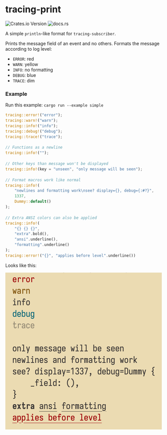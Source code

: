 # tracing-print

![Crates.io Version](https://img.shields.io/crates/v/tracing-print)
![docs.rs](https://img.shields.io/docsrs/tracing-print)

A simple `println`-like format for `tracing-subscriber`.

Prints the message field of an event and no others. Formats the message
according to log level:

- `ERROR`: red
- `WARN`: yellow
- `INFO`: no formatting
- `DEBUG`: blue
- `TRACE`: dim

### Example

Run this example: `cargo run --example simple`

```rust
tracing::error!("error");
tracing::warn!("warn");
tracing::info!("info");
tracing::debug!("debug");
tracing::trace!("trace");

// Functions as a newline
tracing::info!("");

// Other keys than message won't be displayed
tracing::info!(key = "unseen", "only message will be seen");

// Format macros work like normal
tracing::info!(
    "newlines and formatting work\nsee? display={}, debug={:#?}",
    1337,
    Dummy::default()
);

// Extra ANSI colors can also be applied
tracing::info!(
    "{} {} {}",
    "extra".bold(),
    "ansi".underline(),
    "formatting".underline()
);
tracing::error!("{}", "applies before level".underline())
```

Looks like this:

![tracing-print example output](https://raw.githubusercontent.com/pbar1/tracing-print/refs/heads/main/.github/assets/example.png)

